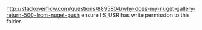 http://stackoverflow.com/questions/8895804/why-does-my-nuget-gallery-return-500-from-nuget-push
ensure IIS_USR has write permission to this folder.
